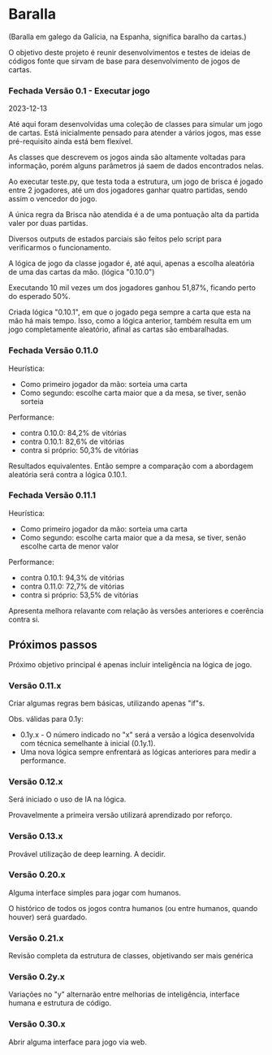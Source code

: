 # Baralla

(Baralla em galego da Galícia, na Espanha, significa baralho da cartas.)

O objetivo deste projeto é reunir desenvolvimentos e testes de ideias de códigos fonte que sirvam de base para desenvolvimento de jogos de cartas.

### Fechada Versão 0.1 - Executar jogo

2023-12-13

Até aqui foram desenvolvidas uma coleção de classes para simular um jogo de cartas. Está inicialmente pensado para atender a vários jogos, mas esse pré-requisito ainda está bem flexível.

As classes que descrevem os jogos ainda são altamente voltadas para informação, porém alguns parâmetros já saem de dados encontrados nelas.

Ao executar teste.py, que testa toda a estrutura, um jogo de brisca é jogado entre 2 jogadores, até um dos jogadores ganhar quatro partidas, sendo assim o vencedor do jogo.

A única regra da Brisca não atendida é a de uma pontuação alta da partida valer por duas partidas.

Diversos outputs de estados parciais são feitos pelo script para verificarmos o funcionamento.

A lógica de jogo da classe jogador é, até aqui, apenas a escolha aleatória de uma das cartas da mão. (lógica "0.10.0")

Executando 10 mil vezes um dos jogadores ganhou 51,87%, ficando perto do esperado 50%.

Criada lógica "0.10.1", em que o jogado pega sempre a carta que esta na mão há mais tempo. Isso, como a lógica anterior, também resulta em um jogo completamente aleatório, afinal as cartas são embaralhadas.

### Fechada Versão 0.11.0

Heurística:
- Como primeiro jogador da mão: sorteia uma carta
- Como segundo: escolhe carta maior que a da mesa, se tiver, senão sorteia

Performance:
- contra 0.10.0: 84,2% de vitórias
- contra 0.10.1: 82,6% de vitórias
- contra si próprio: 50,3% de vitórias

Resultados equivalentes. Então sempre a comparação com a abordagem aleatória será contra a lógica 0.10.1.

### Fechada Versão 0.11.1

Heurística:
- Como primeiro jogador da mão: sorteia uma carta
- Como segundo: escolhe carta maior que a da mesa, se tiver, senão escolhe carta de menor valor

Performance:
- contra 0.10.1: 94,3% de vitórias
- contra 0.11.0: 72,7% de vitórias
- contra si próprio: 53,5% de vitórias

Apresenta melhora relavante com relação às versões anteriores e coerência contra si.

## Próximos passos

Próximo objetivo principal é apenas incluir inteligência na lógica de jogo.

### Versão 0.11.x

Criar algumas regras bem básicas, utilizando apenas "if"s.

Obs. válidas para 0.1y:
- 0.1y.x - O número indicado no "x" será a versão a lógica desenvolvida com técnica semelhante à inicial (0.1y.1).
- Uma nova lógica sempre enfrentará as lógicas anteriores para medir a performance.

### Versão 0.12.x

Será iniciado o uso de IA na lógica.

Provavelmente a primeira versão utilizará aprendizado por reforço.

### Versão 0.13.x

Provável utilização de deep learning. A decidir.

### Versão 0.20.x

Alguma interface simples para jogar com humanos.

O histórico de todos os jogos contra humanos (ou entre humanos, quando houver) será guardado.

### Versão 0.21.x

Revisão completa da estrutura de classes, objetivando ser mais genérica

### Versão 0.2y.x

Variações no "y" alternarão entre melhorias de inteligência, interface humana e estrutura de código.

### Versão 0.30.x

Abrir alguma interface para jogo via web.
